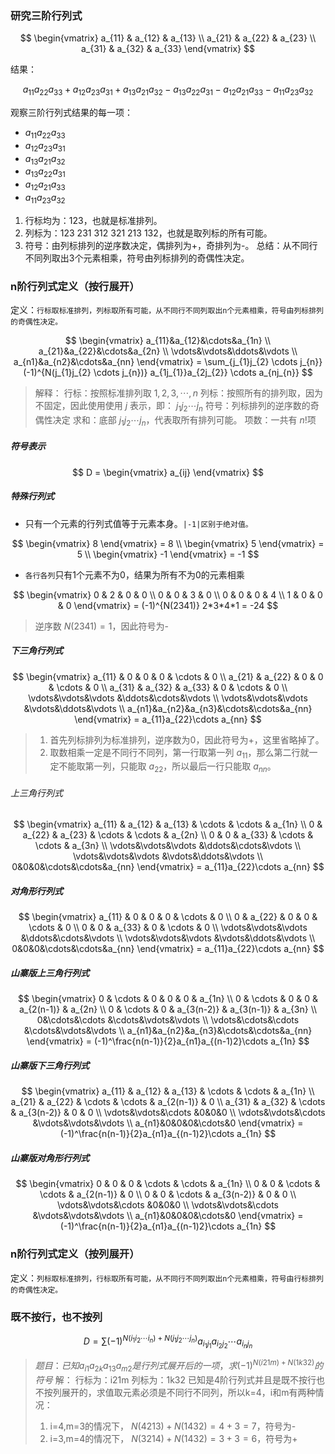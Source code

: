 ### 研究三阶行列式

$$
\begin{vmatrix}
a_{11} & a_{12} & a_{13} \\
a_{21} & a_{22} & a_{23} \\
a_{31} & a_{32} & a_{33}
\end{vmatrix}
$$

结果：

$$
a_{11}a_{22}a_{33} + a_{12}a_{23}a_{31} + a_{13}a_{21}a_{32} - a_{13}a_{22}a_{31} - a_{12}a_{21}a_{33} - a_{11}a_{23}a_{32}
$$

观察三阶行列式结果的每一项：
* $a_{11}a_{22}a_{33}$
* $a_{12}a_{23}a_{31}$
* $a_{13}a_{21}a_{32}$
* $a_{13}a_{22}a_{31}$
* $a_{12}a_{21}a_{33}$
* $a_{11}a_{23}a_{32}$

1. 行标均为：123，也就是标准排列。
2. 列标为：123 231 312 321 213 132，也就是取列标的所有可能。
3. 符号：由列标排列的逆序数决定，偶排列为+，奇排列为-。
总结：从不同行不同列取出3个元素相乘，符号由列标排列的奇偶性决定。
### n阶行列式定义（按行展开）
定义：`行标取标准排列，列标取所有可能，从不同行不同列取出n个元素相乘，符号由列标排列的奇偶性决定。`

$$
\begin{vmatrix}
a_{11}&a_{12}&\cdots&a_{1n} \\
a_{21}&a_{22}&\cdots&a_{2n} \\
\vdots&\vdots&\ddots&\vdots \\
a_{n1}&a_{n2}&\cdots&a_{nn}
\end{vmatrix} = \sum_{j_{1}j_{2} \cdots j_{n}}
(-1)^{N(j_{1}j_{2} \cdots j_{n})}
a_{1j_{1}}a_{2j_{2}} \cdots a_{nj_{n}}
$$

> 解释：
行标：按照标准排列取 $1,2,3,\cdots,n$
列标：按照所有的排列取，因为不固定，因此使用使用 $j$ 表示，即： $j_1 j_2 \cdots j_n$
符号：列标排列的逆序数的奇偶性决定
求和：底部 $j_1 j_2 \cdots j_n$，代表取所有排列可能。
项数：一共有 $n!$项

##### 符号表示
$$
D = \begin{vmatrix}
a_{ij}
\end{vmatrix}
$$
##### 特殊行列式
* 只有一个元素的行列式值等于元素本身。`|-1|区别于绝对值。`

$$
\begin{vmatrix}
8
\end{vmatrix} = 8
\\
\begin{vmatrix}
5
\end{vmatrix} = 5
\\
\begin{vmatrix}
-1
\end{vmatrix} = -1
$$

* `各行各列`只有1个元素不为0，结果为所有不为0的元素相乘

$$
\begin{vmatrix}
0 & 2 & 0 & 0 \\
0 & 0 & 3 & 0 \\
0 & 0 & 0 & 4 \\
1 & 0 & 0 & 0
\end{vmatrix} = (-1)^{N(2341)} 2*3*4*1 = -24
$$

> 逆序数 $N(2341) = 1$，因此符号为-

##### 下三角行列式
$$
\begin{vmatrix}
a_{11} & 0 & 0 & 0 & \cdots & 0 \\
a_{21} & a_{22} & 0 & 0 & \cdots & 0 \\
a_{31} & a_{32} & a_{33} & 0 & \cdots & 0 \\
\vdots&\vdots&\vdots &\ddots&\cdots&\vdots \\
\vdots&\vdots&\vdots &\vdots&\ddots&\vdots \\
a_{n1}&a_{n2}&a_{n3}&\cdots&\cdots&a_{nn}
\end{vmatrix} = a_{11}a_{22}\cdots a_{nn}
$$
> 1. 首先列标排列为标准排列，逆序数为0，因此符号为+，这里省略掉了。
> 2. 取数相乘一定是不同行不同列，第一行取第一列 $a_{11}$，那么第二行就一定不能取第一列，只能取 $a_{22}$，所以最后一行只能取 $a_{nn}$。

###### 上三角行列式
$$
\begin{vmatrix}
a_{11} & a_{12} & a_{13} & \cdots & \cdots & a_{1n} \\
0 & a_{22} & a_{23} & \cdots & \cdots & a_{2n} \\
0 & 0 & a_{33} & \cdots & \cdots & a_{3n} \\
\vdots&\vdots&\vdots &\ddots&\cdots&\vdots \\
\vdots&\vdots&\vdots &\vdots&\ddots&\vdots \\
0&0&0&\cdots&\cdots&a_{nn}
\end{vmatrix} = a_{11}a_{22}\cdots a_{nn}
$$

##### 对角形行列式
$$
\begin{vmatrix}
a_{11} & 0 & 0 & 0 & \cdots & 0 \\
0 & a_{22} & 0 & 0 & \cdots & 0 \\
0 & 0 & a_{33} & 0 & \cdots & 0 \\
\vdots&\vdots&\vdots &\ddots&\cdots&\vdots \\
\vdots&\vdots&\vdots &\vdots&\ddots&\vdots \\
0&0&0&\cdots&\cdots&a_{nn}
\end{vmatrix} = a_{11}a_{22}\cdots a_{nn}
$$


##### 山寨版上三角行列式
$$
\begin{vmatrix}
0 & \cdots & 0 & 0 & 0 & a_{1n} \\
0 & \cdots & 0 & 0 & a_{2(n-1)} & a_{2n} \\
0 & \cdots & 0 & a_{3(n-2)} & a_{3(n-1)} & a_{3n} \\
0&\cdots&\cdots &\cdots&\vdots&\vdots \\
\vdots&\cdots&\cdots &\cdots&\vdots&\vdots \\
a_{n1}&a_{n2}&a_{n3}&\cdots&\cdots&a_{nn}
\end{vmatrix} = (-1)^\frac{n(n-1)}{2}a_{n1}a_{(n-1)2}\cdots a_{1n}
$$
##### 山寨版下三角行列式
$$
\begin{vmatrix}
a_{11} & a_{12} & a_{13} & \cdots & \cdots & a_{1n} \\
a_{21} & a_{22} & \cdots & \cdots & a_{2(n-1)} & 0 \\
a_{31} & a_{32} & \cdots & a_{3(n-2)} & 0 & 0 \\
\vdots&\vdots&\cdots &0&0&0 \\
\vdots&\vdots&\cdots &\vdots&\vdots&\vdots \\
a_{n1}&0&0&0&\cdots&0
\end{vmatrix} = (-1)^\frac{n(n-1)}{2}a_{n1}a_{(n-1)2}\cdots a_{1n}
$$

##### 山寨版对角形行列式
$$
\begin{vmatrix}
0 & 0 & 0 & \cdots & \cdots & a_{1n} \\
0 & 0 & \cdots & \cdots & a_{2(n-1)} & 0 \\
0 & 0 & \cdots & a_{3(n-2)} & 0 & 0 \\
\vdots&\vdots&\cdots &0&0&0 \\
\vdots&\vdots&\cdots &\vdots&\vdots&\vdots \\
a_{n1}&0&0&0&\cdots&0
\end{vmatrix} = (-1)^\frac{n(n-1)}{2}a_{n1}a_{(n-1)2}\cdots a_{1n}
$$

### n阶行列式定义（按列展开）
定义：`列标取标准排列，行标取所有可能，从不同行不同列取出n个元素相乘，符号由行标排列的奇偶性决定。`
### 既不按行，也不按列
$$
D = \sum(-1)^{N(i_{1}i_{2}\cdots i_{n}) + N(j_{1}j_{2}\cdots j_{n})}a_{i_{1}j_{1}}a_{i_{2}j_{2}}\cdots a_{i_{n}j_{n}}
$$
> $题目：已知a_{i1}a_{2k}a_{13}a_{m2}是行列式展开后的一项，求(-1)^{N(i21m)+N(1k32)}的符号$
解：
行标为：i21m
列标为：1k32
已知是4阶行列式并且是既不按行也不按列展开的，求值取元素必须是不同行不同列，所以k=4，i和m有两种情况：
>1. i=4,m=3的情况下， $N(4213)+N(1432) = 4+3 = 7$，符号为-
>2. i=3,m=4的情况下， $N(3214)+N(1432) = 3+3 = 6$，符号为+